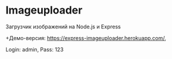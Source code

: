 # Imageuploader
Загрузчик изображений на Node.js и Express

+Демо-версия: https://express-imageuploader.herokuapp.com/,

Login: admin, 
Pass: 123
